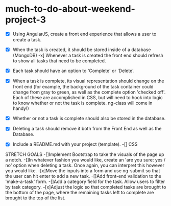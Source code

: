 # much-to-do-about-weekend-project-3

-[x] Using AngularJS, create a front end experience that allows a user to create a task.
-[x] When the task is created, it should be stored inside of a database (MongoDB)
-x] Whenever a task is created the front end should refresh to show all tasks that need to be completed.
-[x] Each task should have an option to 'Complete' or 'Delete'.
-[x] When a task is complete, its visual representation should change on the front end (for example, the background of the task container could change from gray to green, as well as the complete option 'checked off'. Each of these are accomplished in CSS, but will need to hook into logic to know whether or not the task is complete. ng-class will come in handy!)
-[x] Whether or not a task is complete should also be stored in the database.
-[x] Deleting a task should remove it both from the Front End as well as the Database.
-[x] Include a README.md with your project (template).
-[] CSS


STRETCH GOALS
-[]Implement Bootstrap to take the visuals of the page up a notch.
-[]In whatever fashion you would like, create an 'are you sure: yes / no' option when deleting a task. Once again, you can interpret this however you would like.
-[x]Move the inputs into a form and use ng-submit so that the user can hit enter to add a new task.
-[]Add front-end validation to the 'make-a-task' form.
-[]Add a category field for the task. Allow users to filter by task category.
-[x]Adjust the logic so that completed tasks are brought to the bottom of the page, where the remaining tasks left to complete are brought to the top of the list.
